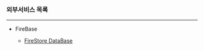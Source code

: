 ### 외부서비스 목록

------



- FireBase

  - [FireStore DataBase](https://firebase.google.com/docs/firestore/quickstart?hl=ko)

  

